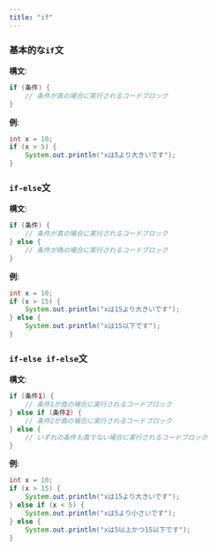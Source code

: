 ```yaml
---
title: "if"
---
```


### 基本的な`if`文

**構文**:

```java
if (条件) {
    // 条件が真の場合に実行されるコードブロック
}
```

**例**:

```java
int x = 10;
if (x > 5) {
    System.out.println("xは5より大きいです");
}
```

### `if-else`文

**構文**:

```java
if (条件) {
    // 条件が真の場合に実行されるコードブロック
} else {
    // 条件が偽の場合に実行されるコードブロック
}
```

**例**:

```java
int x = 10;
if (x > 15) {
    System.out.println("xは15より大きいです");
} else {
    System.out.println("xは15以下です");
}
```

### `if-else if-else`文

**構文**:

```java
if (条件1) {
    // 条件1が真の場合に実行されるコードブロック
} else if (条件2) {
    // 条件2が真の場合に実行されるコードブロック
} else {
    // いずれの条件も真でない場合に実行されるコードブロック
}
```

**例**:

```java
int x = 10;
if (x > 15) {
    System.out.println("xは15より大きいです");
} else if (x < 5) {
    System.out.println("xは5より小さいです");
} else {
    System.out.println("xは5以上かつ15以下です");
}
```
